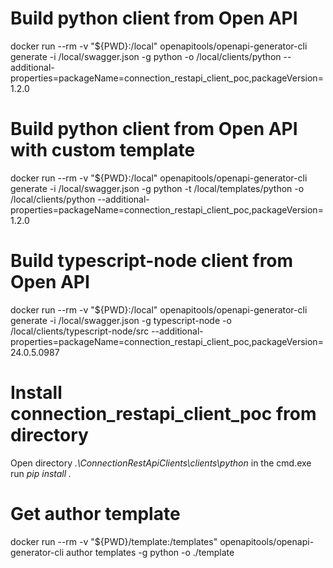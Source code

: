 # Build python client from Open API 

docker run --rm -v "${PWD}:/local" openapitools/openapi-generator-cli generate -i /local/swagger.json -g python -o /local/clients/python --additional-properties=packageName=connection_restapi_client_poc,packageVersion=1.2.0

# Build python client from Open API with custom template
docker run --rm -v "${PWD}:/local" openapitools/openapi-generator-cli generate -i /local/swagger.json -g python -t /local/templates/python -o /local/clients/python --additional-properties=packageName=connection_restapi_client_poc,packageVersion=1.2.0

# Build typescript-node client from Open API
docker run --rm -v "${PWD}:/local" openapitools/openapi-generator-cli generate -i /local/swagger.json -g typescript-node -o /local/clients/typescript-node/src --additional-properties=packageName=connection_restapi_client_poc,packageVersion=24.0.5.0987

# Install connection_restapi_client_poc from directory

Open directory _.\ConnectionRestApiClients\clients\python_ in the cmd.exe
run _pip install ._

# Get author template
docker run --rm -v "${PWD}/template:/templates" openapitools/openapi-generator-cli author templates -g python -o ./template
